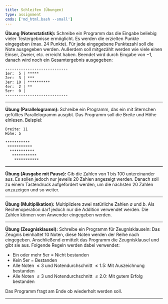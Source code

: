 ```yaml
---
title: Schleifen (Übungen)
type: assignment
cmds: ['md_html.bash --small']
---
```






**Übung (Notenstatistik):**
Schreibe ein Programm das die Eingabe beliebig vieler Testergebnisse ermöglicht.
Es werden die erzielten Punkte eingegeben (max. 24 Punkte). Für jede eingegebene Punktezahl soll die Note ausgegeben werden.
Außerdem soll mitgezählt werden wie viele einen Einser, Zweier, etc. erreicht haben.
Beendet wird durch Eingabe von $-1$, danach wird noch ein Gesamtergebnis ausgegeben:

```
----------------------------
1er:  5 | *****
2er:  3 | ***
3er: 10 | **********
4er:  2 | **
5er:  0 | 
----------------------------
```






---



**Übung (Parallelogramm):**
Schreibe ein Programm, das ein mit Sternchen gefülltes Parallelogramm ausgibt. 
Das Programm soll die Breite und  Höhe einlesen.
Beispiel:

```
Breite: 11
Höhe: 5

***********
 ***********
  ***********
   ***********
    *********** 
```

---


**Übung (Ausgabe mit Pause):**
Gib die Zahlen von 1 bis 100 untereinander aus. Es sollen jedoch nur jeweils 20 Zahlen angezeigt werden. Danach soll zu einem Tastendruck aufgefordert werden, um die nächsten 20 Zahlen anzuzeigen und so weiter. 

---


**Übung (Multiplikation):**
Multipliziere zwei natürliche Zahlen $a$ und $b$. Als Rechenoperation darf jedoch nur die Addition verwendet werden.  Die Zahlen können vom Anwender eingegeben werden. 

---


**Übung (Zeugnisklausel):**
Schreibe ein Programm für Zeugnisklauseln: Das Zeugnis beinhaltet 10 Noten, diese Noten werden der Reihe nach eingegeben.
Anschließend ermittelt das Programm die Zeugnisklausel und gibt sie aus.
Folgende Regeln werden dabei verwendet:

- Ein oder mehr 5er = Nicht bestanden
- Kein 5er = Bestanden
- Alle Noten $\le3$ und Notendurchschnitt $\le1.5$: Mit Auszeichnung bestanden
- Alle Noten $\le3$ und Notendurchschnitt $\le2.0$: Mit gutem Erfolg bestanden

Das Programm fragt am Ende ob wiederholt werden soll.

---

